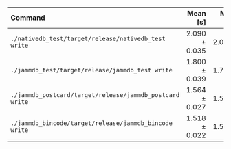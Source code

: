 | Command | Mean [s] | Min [s] | Max [s] | Relative |
|:---|---:|---:|---:|---:|
| `./nativedb_test/target/release/nativedb_test write` | 2.090 ± 0.035 | 2.053 | 2.150 | 1.38 ± 0.03 |
| `./jammdb_test/target/release/jammdb_test write` | 1.800 ± 0.039 | 1.758 | 1.867 | 1.19 ± 0.03 |
| `./jammdb_postcard/target/release/jammdb_postcard write` | 1.564 ± 0.027 | 1.544 | 1.630 | 1.03 ± 0.02 |
| `./jammdb_bincode/target/release/jammdb_bincode write` | 1.518 ± 0.022 | 1.500 | 1.576 | 1.00 |
